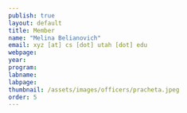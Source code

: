 ```yaml
---
publish: true
layout: default
title: Member
name: "Melina Belianovich"
email: xyz [at] cs [dot] utah [dot] edu
webpage:
year: 
program: 
labname:
labpage:
thumbnail: /assets/images/officers/pracheta.jpeg
order: 5
---
```

